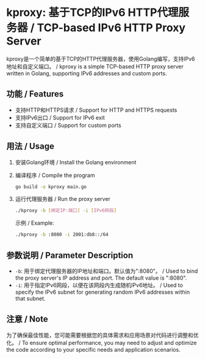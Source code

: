 # kproxy: 基于TCP的IPv6 HTTP代理服务器 / TCP-based IPv6 HTTP Proxy Server

kproxy是一个简单的基于TCP的HTTP代理服务器，使用Golang编写，支持IPv6地址和自定义端口。 / kproxy is a simple TCP-based HTTP proxy server written in Golang, supporting IPv6 addresses and custom ports.

## 功能 / Features

- 支持HTTP和HTTPS请求 / Support for HTTP and HTTPS requests
- 支持IPv6出口 / Support for IPv6 exit
- 支持自定义端口 / Support for custom ports

## 用法 / Usage

1. 安装Golang环境 / Install the Golang environment

2. 编译程序 / Compile the program

    ```bash
    go build -o kproxy main.go
    ```

3. 运行代理服务器 / Run the proxy server

    ```bash
    ./kproxy -b [绑定IP:端口] -i [IPv6网段]
    ```

   示例 / Example:

    ```bash
    ./kproxy -b :8080 -i 2001:db8::/64
    ```

## 参数说明 / Parameter Description

- `-b`: 用于绑定代理服务器的IP地址和端口。默认值为":8080"。 / Used to bind the proxy server's IP address and port. The default value is ":8080".
- `-i`: 用于指定IPv6网段，以便在该网段内生成随机IPv6地址。 / Used to specify the IPv6 subnet for generating random IPv6 addresses within that subnet.

## 注意 / Note

为了确保最佳性能，您可能需要根据您的具体需求和应用场景对代码进行调整和优化。 / To ensure optimal performance, you may need to adjust and optimize the code according to your specific needs and application scenarios.
